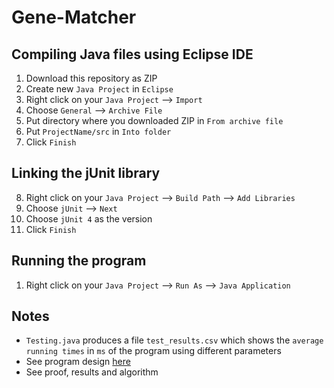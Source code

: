 # Gene-Matcher

## Compiling Java files using Eclipse IDE

1. Download this repository as ZIP
2. Create new `Java Project` in `Eclipse`
3. Right click on your `Java Project` --> `Import`
4. Choose `General` --> `Archive File`
5. Put directory where you downloaded ZIP in `From archive file`
6. Put `ProjectName/src` in `Into folder`
7. Click `Finish`

## Linking the jUnit library

8. Right click on your `Java Project` --> `Build Path` --> `Add Libraries`
9. Choose `jUnit` --> `Next`
10. Choose `jUnit 4` as the version
11. Click `Finish`

## Running the program

1. Right click on your `Java Project` --> `Run As` --> `Java Application`

## Notes

- `Testing.java` produces a file `test_results.csv` which shows the `average running times` in `ms` of the program using different parameters
- See program design <a href='https://github.com/rjperez94/Gene-Matcher/blob/master/classdiagram.png'>here</a>
- See proof, results and algorithm <a href='https://github.com/rjperez94/Gene-Matcher/blob/master/Report.pdf'></a>
